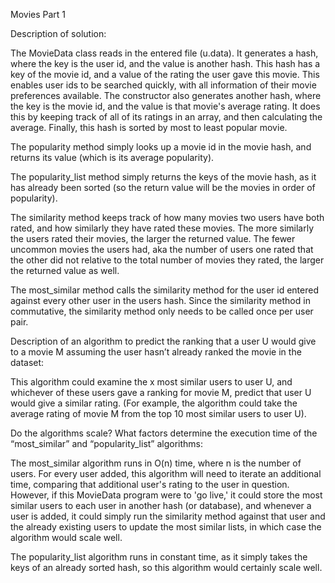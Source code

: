 Movies Part 1


Description of solution:

The MovieData class reads in the entered file (u.data). It generates a hash, where
the key is the user id, and the value is another hash. This hash has a key of the
movie id, and a value of the rating the user gave this movie. This enables user ids
to be searched quickly, with all information of their movie preferences available.
The constructor also generates another hash, where the key is the movie id, and the
value is that movie's average rating. It does this by keeping track of all of its
ratings in an array, and then calculating the average. Finally, this hash is sorted
by most to least popular movie.

The popularity method simply looks up a movie id in the movie hash, and returns its
value (which is its average popularity).

The popularity_list method simply returns the keys of the movie hash, as it has
already been sorted (so the return value will be the movies in order of popularity).

The similarity method keeps track of how many movies two users have both rated, and
how similarly they have rated these movies. The more similarly the users rated their
movies, the larger the returned value. The fewer uncommon movies the users had,
aka the number of users one rated that the other did not relative to the total number
of movies they rated, the larger the returned value as well.

The most_similar method calls the similarity method for the user id entered against
every other user in the users hash. Since the similarity method in commutative,
the similarity method only needs to be called once per user pair.


Description of an algorithm to predict the ranking that a user U would give to a movie M assuming the user hasn’t already ranked the movie in the dataset:

This algorithm could examine the x most similar users to user U, and whichever of
these users gave a ranking for movie M, predict that user U would give a similar
rating. (For example, the algorithm could take the average rating of movie M from
the top 10 most similar users to user U).


Do the algorithms scale? What factors determine the execution time of the “most_similar” and “popularity_list” algorithms:

The most_similar algorithm runs in O(n) time, where n is the number of users. For
every user added, this algorithm will need to iterate an additional time, comparing
that additional user's rating to the user in question. However, if this MovieData
program were to 'go live,' it could store the most similar users to each user in
another hash (or database), and whenever a user is added, it could simply run the
similarity method against that user and the already existing users to update the
most similar lists, in which case the algorithm would scale well.

The popularity_list algorithm runs in constant time, as it simply takes the keys
of an already sorted hash, so this algorithm would certainly scale well.

